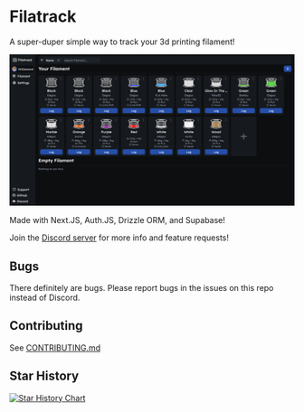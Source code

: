 # Filatrack

A super-duper simple way to track your 3d printing filament!

![image](/public/app_example.png)

Made with Next.JS, Auth.JS, Drizzle ORM, and Supabase!

Join the [Discord server](https://filatrack.app/discord) for more info and feature requests!

## Bugs

There definitely are bugs. Please report bugs in the issues on this repo instead of Discord.

## Contributing

See [CONTRIBUTING.md](CONTRIBUTING.md)

## Star History

<a href="https://www.star-history.com/#mrdiamonddog/filatrack&Date">
 <picture>
   <source media="(prefers-color-scheme: dark)" srcset="https://api.star-history.com/svg?repos=mrdiamonddog/filatrack&type=Date&theme=dark" />
   <source media="(prefers-color-scheme: light)" srcset="https://api.star-history.com/svg?repos=mrdiamonddog/filatrack&type=Date" />
   <img alt="Star History Chart" src="https://api.star-history.com/svg?repos=mrdiamonddog/filatrack&type=Date" />
 </picture>
</a>